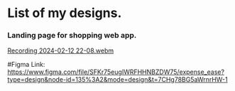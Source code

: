 # List of my designs.

### Landing page for shopping web app.

[Recording 2024-02-12 22-08.webm](https://github.com/Aastha-520609/UI-UX_Designs/assets/77205408/8ce22754-61c4-43aa-b7b7-f326b843e0f4)

#Figma Link:
https://www.figma.com/file/SFKr75eugIWRFHHNBZDW75/expense_ease?type=design&node-id=135%3A2&mode=design&t=7CHg78BG5aWrnrHW-1

